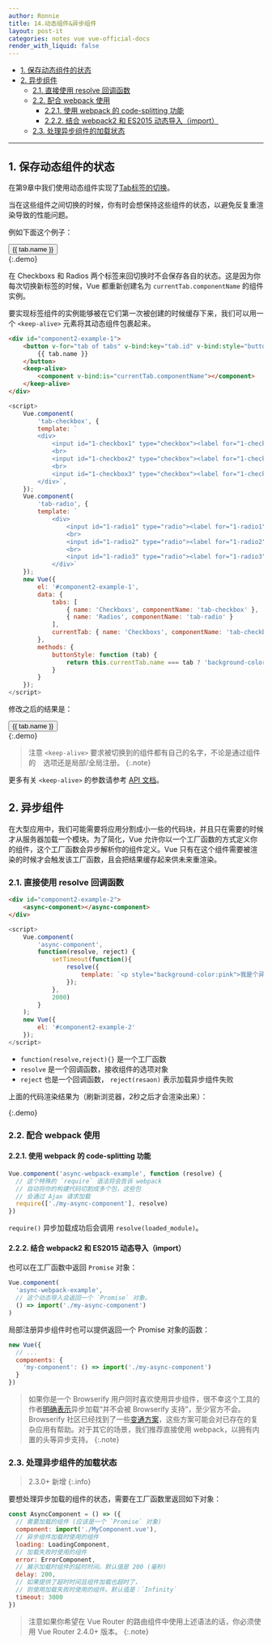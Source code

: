 ```yaml
---
author: Ronnie
title: 14.动态组件&异步组件
layout: post-it
categories: notes vue vue-official-docs
render_with_liquid: false
---
```


<!-- TOC -->

- [1. 保存动态组件的状态](#1-保存动态组件的状态)
- [2. 异步组件](#2-异步组件)
    - [2.1. 直接使用 resolve 回调函数](#21-直接使用-resolve-回调函数)
    - [2.2. 配合 webpack 使用](#22-配合-webpack-使用)
        - [2.2.1. 使用 webpack 的 code-splitting 功能](#221-使用-webpack-的-code-splitting-功能)
        - [2.2.2. 结合 webpack2 和 ES2015 动态导入（import）](#222-结合-webpack2-和-es2015-动态导入import)
    - [2.3. 处理异步组件的加载状态](#23-处理异步组件的加载状态)

<!-- /TOC -->

---

## 1. 保存动态组件的状态

在第9章中我们使用动态组件实现了[Tab标签的切换](2019-07-27-09.组件基础.html#7-动态组件)。

当在这些组件之间切换的时候，你有时会想保持这些组件的状态，以避免反复重渲染导致的性能问题。

例如下面这个例子：

<script src="https://cdn.bootcdn.net/ajax/libs/vue/2.6.11/vue.js"></script>
<div id="component2-example-0">
    <button v-for="tab of tabs" v-bind:key="tab.id" v-bind:style="buttonStyle(tab.name)" v-on:click="currentTab = tab">
        {{ tab.name }}
    </button>
    <component v-bind:is="currentTab.componentName"></component>
</div>
{:.demo}
<script>
    Vue.component(
        'tab-checkbox-1', {
        template: `
        <div>
            <input id="0-checkbox1" type="checkbox"><label for="0-checkbox1">Checkbox1</label>
            <br>
            <input id="0-checkbox2" type="checkbox"><label for="0-checkbox2">Checkbox2</label>
            <br>
            <input id="0-checkbox3" type="checkbox"><label for="0-checkbox3">Checkbox3</label>
        </div>`,
    });
    Vue.component(
        'tab-radio-1', {
        template: `
            <div>
                <input id="0-radio1" type="radio"><label for="0-radio1">Radio1</label>
                <br>
                <input id="0-radio2" type="radio"><label for="0-radio2">Radio2</label>
                <br>
                <input id="0-radio3" type="radio"><label for="0-radio3">Radio3</label>
            </div>`
    });
    new Vue({
        el: '#component2-example-0',
        data: {
            tabs: [
                { name: 'Checkboxs', componentName: 'tab-checkbox-1' },
                { name: 'Radios', componentName: 'tab-radio-1' }
            ],
            currentTab: { name: 'Checkboxs', componentName: 'tab-checkbox-1' },
        },
        methods: {
            buttonStyle: function (tab) {
                return this.currentTab.name === tab ? 'background-color:pink' : '';
            }
        }
    });
</script>

在 Checkboxs 和 Radios 两个标签来回切换时不会保存各自的状态。这是因为你每次切换新标签的时候，Vue 都重新创建名为 `currentTab.componentName` 的组件实例。

要实现标签组件的实例能够被在它们第一次被创建的时候缓存下来，我们可以用一个 `<keep-alive>` 元素将其动态组件包裹起来。

```html
<div id="component2-example-1">
    <button v-for="tab of tabs" v-bind:key="tab.id" v-bind:style="buttonStyle(tab.name)" v-on:click="currentTab = tab">
        {{ tab.name }}
    </button>
    <keep-alive>
        <component v-bind:is="currentTab.componentName"></component>
    </keep-alive>
</div>
```

```js
<script>
    Vue.component(
        'tab-checkbox', {
        template: `
        <div>
            <input id="1-checkbox1" type="checkbox"><label for="1-checkbox1">Checkbox1</label>
            <br>
            <input id="1-checkbox2" type="checkbox"><label for="1-checkbox2">Checkbox2</label>
            <br>
            <input id="1-checkbox3" type="checkbox"><label for="1-checkbox3">Checkbox3</label>
        </div>`,
    });
    Vue.component(
        'tab-radio', {
        template: `
            <div>
                <input id="1-radio1" type="radio"><label for="1-radio1">Radio1</label>
                <br>
                <input id="1-radio2" type="radio"><label for="1-radio2">Radio2</label>
                <br>
                <input id="1-radio3" type="radio"><label for="1-radio3">Radio3</label>
            </div>`
    });
    new Vue({
        el: '#component2-example-1',
        data: {
            tabs: [
                { name: 'Checkboxs', componentName: 'tab-checkbox' },
                { name: 'Radios', componentName: 'tab-radio' }
            ],
            currentTab: { name: 'Checkboxs', componentName: 'tab-checkbox' },
        },
        methods: {
            buttonStyle: function (tab) {
                return this.currentTab.name === tab ? 'background-color:pink' : '';
            }
        }
    });
</script>
```

修改之后的结果是：

<div id="component2-example-1">
    <button v-for="tab of tabs" v-bind:key="tab.id" v-bind:style="buttonStyle(tab.name)" v-on:click="currentTab = tab">
        {{ tab.name }}
    </button>
    <keep-alive>
        <component v-bind:is="currentTab.componentName"></component>
    </keep-alive>
</div>
{:.demo}
<script>
    Vue.component(
        'tab-checkbox', {
        template: `
        <div>
            <input id="1-checkbox1" type="checkbox"><label for="1-checkbox1">Checkbox1</label>
            <br>
            <input id="1-checkbox2" type="checkbox"><label for="1-checkbox2">Checkbox2</label>
            <br>
            <input id="1-checkbox3" type="checkbox"><label for="1-checkbox3">Checkbox3</label>
        </div>`,
    });
    Vue.component(
        'tab-radio', {
        template: `
            <div>
                <input id="1-radio1" type="radio"><label for="1-radio1">Radio1</label>
                <br>
                <input id="1-radio2" type="radio"><label for="1-radio2">Radio2</label>
                <br>
                <input id="1-radio3" type="radio"><label for="1-radio3">Radio3</label>
            </div>`
    });
    new Vue({
        el: '#component2-example-1',
        data: {
            tabs: [
                { name: 'Checkboxs', componentName: 'tab-checkbox' },
                { name: 'Radios', componentName: 'tab-radio' }
            ],
            currentTab: { name: 'Checkboxs', componentName: 'tab-checkbox' },
        },
        methods: {
            buttonStyle: function (tab) {
                return this.currentTab.name === tab ? 'background-color:pink' : '';
            }
        }
    });
</script>

> 注意 `<keep-alive>` 要求被切换到的组件都有自己的名字，不论是通过组件的 ` ` 选项还是局部/全局注册。
{:.note}

更多有关 `<keep-alive>` 的参数请参考 [API 文档](https://cn.vuejs.org/v2/api/#keep-alive)。

## 2. 异步组件

在大型应用中，我们可能需要将应用分割成小一些的代码块，并且只在需要的时候才从服务器加载一个模块。为了简化，Vue 允许你以一个工厂函数的方式定义你的组件，这个工厂函数会异步解析你的组件定义。Vue 只有在这个组件需要被渲染的时候才会触发该工厂函数，且会把结果缓存起来供未来重渲染。

### 2.1. 直接使用 resolve 回调函数

```html
<div id="component2-example-2">
    <async-component></async-component>
</div>
```

```js
<script>
    Vue.component(
        'async-component',
        function(resolve, reject) {
            setTimeout(function(){
                resolve({
                    template: `<p style="background-color:pink">我是个异步组件</p>`
                });
            },
            2000)
        }
    );
    new Vue({
        el: '#component2-example-2'
    });
</script>
```

- `function(resolve,reject){}` 是一个工厂函数 
- `resolve` 是一个回调函数，接收组件的选项对象
- `reject` 也是一个回调函数， `reject(resaon)` 表示加载异步组件失败

上面的代码渲染结果为（刷新浏览器，2秒之后才会渲染出来）：

<div id="component2-example-2">
    <async-component></async-component>
</div>
{:.demo}
<script>
    Vue.component(
        'async-component',
        function(resolve, reject) {
            setTimeout(function(){
                resolve({
                    template: `<p style="background-color:pink">我是个异步组件</p>`
                });
            },
            2000)
        }
    );
    new Vue({
        el: '#component2-example-2'
    });
</script>

### 2.2. 配合 webpack 使用

#### 2.2.1. 使用 webpack 的 code-splitting 功能

```js
Vue.component('async-webpack-example', function (resolve) {
  // 这个特殊的 `require` 语法将会告诉 webpack
  // 自动将你的构建代码切割成多个包，这些包
  // 会通过 Ajax 请求加载
  require(['./my-async-component'], resolve)
})
```

`require()` 异步加载成功后会调用 `resolve(loaded_module)`。

#### 2.2.2. 结合 webpack2 和 ES2015 动态导入（import）

也可以在工厂函数中返回 `Promise` 对象：

```js
Vue.component(
  'async-webpack-example',
  // 这个动态导入会返回一个 `Promise` 对象。
  () => import('./my-async-component')
)
```

局部注册异步组件时也可以提供返回一个 Promise 对象的函数：

```js
new Vue({
  // ...
  components: {
    'my-component': () => import('./my-async-component')
  }
})
```

> 如果你是一个 Browserify 用户同时喜欢使用异步组件，很不幸这个工具的作者[明确表示](https://github.com/substack/node-browserify/issues/58#issuecomment-21978224)异步加载“并不会被 Browserify 支持”，至少官方不会。Browserify 社区已经找到了一些[变通方案](https://github.com/vuejs/vuejs.org/issues/620)，这些方案可能会对已存在的复杂应用有帮助。对于其它的场景，我们推荐直接使用 webpack，以拥有内置的头等异步支持。
{:.note}

### 2.3. 处理异步组件的加载状态

> 2.3.0+ 新增
{:.info}

要想处理异步加载的组件的状态，需要在工厂函数里返回如下对象：

```js
const AsyncComponent = () => ({
  // 需要加载的组件 (应该是一个 `Promise` 对象)
  component: import('./MyComponent.vue'),
  // 异步组件加载时使用的组件
  loading: LoadingComponent,
  // 加载失败时使用的组件
  error: ErrorComponent,
  // 展示加载时组件的延时时间。默认值是 200 (毫秒)
  delay: 200,
  // 如果提供了超时时间且组件加载也超时了，
  // 则使用加载失败时使用的组件。默认值是：`Infinity`
  timeout: 3000
})
```

> 注意如果你希望在 Vue Router 的路由组件中使用上述语法的话，你必须使用 Vue Router 2.4.0+ 版本。
{:.note}